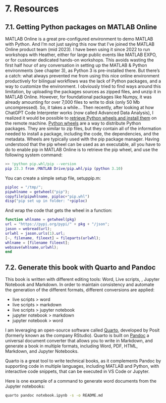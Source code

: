 # 7.	Resources

## 7.1.	Getting Python packages on MATLAB Online
MATLAB Online is a great pre-configured environment to demo MATLAB with Python. And I’m not just saying this now that I’ve joined the MATLAB Online product team (mid 2023). I have been using it since 2022 to run workshops with Heather, either for large public events like MATLAB EXPO, or for customer dedicated hands-on workshops. This avoids wasting the first half hour of any conversation in setting up the MATLAB & Python environments (see chapter 3), as Python 3 is pre-installed there.
But there’s a catch: what always prevented me from using this nice online environment productively for bilingual workflows was the lack of Python packages, and a way to customize the environment. I obviously tried to find ways around this limitation, by uploading the packages sources as zipped files, and unzip it in MATLAB Online. However, for foundational packages like Numpy, it was already amounting for over 7,000 files to write to disk (only 50 Mb uncompressed). So, it takes a while…
Then recently, after looking at how ChatGPT Code Interpreter works (now called Advanced Data Analysis), I realized it would be possible to [retrieve Python wheels and install them](https://stackoverflow.com/questions/36132350/install-python-wheel-file-without-using-pip) on the remote machine. [Python wheels](https://realpython.com/python-wheels/)  are a way to distribute Python packages. They are similar to zip files, but they contain all of the information needed to install a package, including the code, the dependencies, and the metadata. Wheels are typically used with the pip package manager. 
Having understood that the pip wheel can be used as an executable, all you have to do to enable pip in MATLAB Online is to retrieve the pip wheel, and use the following system command: 
```matlab
>> !python pip.whl/pip --version
pip 23.3 from /MATLAB Drive/pip.whl/pip (python 3.10)
```
You can create a simple setup file, setuppip.m:
```matlab
piploc = "/tmp/";
pipwhlname = getwheel("pip");
copyfile(pipwhlname, piploc+"pip.whl")
disp("pip set up in folder: "+piploc)
```
And wrap the code that gets the wheel in a function:
```matlab
function whlname = getwheel(pkg)
url = "https://pypi.org/pypi/" + pkg + "/json";
jason = webread(url);
urlwhl = jason.urls(1).url;
[~, filename, fileext] = fileparts(urlwhl);
whlname = [filename fileext];
websave(whlname,urlwhl);
end
```

## 7.2. Generate this book with Quarto and Pandoc

This book is written with different editing tools: Word, Live scripts, , Jupyter Notebook and Markdown. In order to maintain consistency and automate the generation of the different formats, different conversions are applied:
- live scripts > word 
- live scripts > markdown
- live scripts > jupyter notebook
- jupyter notebook > markdown
- jupyter notebook > word

I am leveraging an open-source software called [Quarto](https://quarto.org/), developed by Posit (formerly known as the company RStudio). Quarto is built on [Pandoc](https://pandoc.org/) a universal document converter that allows you to write in Markdown, and generate a book in multiple formats, including Word, PDF, HTML, Markdown, and Jupyter Notebooks. 

Quarto is a great tool to write technical books, as it complements Pandoc by supporting code in multiple languages, including MATLAB and Python, with interactive code snippets, that can be executed in VS Code or Jupyter.

Here is one example of a command to generate word documents from the Jupyter notebooks:

```bash
quarto pandoc notebook.ipynb -s -o README.md
```